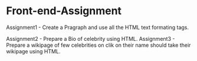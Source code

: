 # Front-end-Assignment
Assignment1 - Create a Pragraph and use all the HTML text formating tags.

Assignment2 - Prepare a Bio of celebrity using HTML.
Assignment3 - Prepare a wikipage of few celebrities on clik on their name should take their wikipage using HTML.


